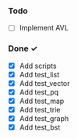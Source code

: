 ### Todo

- [ ] Implement AVL


### Done ✓

- [x] Add scripts
- [x] Add test_list
- [x] Add test_vector
- [x] Add test_pq
- [x] Add test_map
- [x] Add test_trie
- [x] Add test_graph
- [x] Add test_bst
